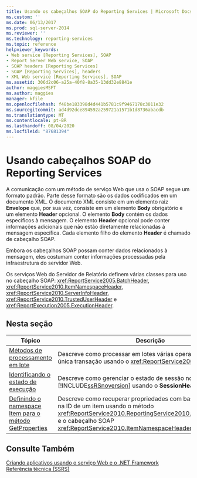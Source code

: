 ```yaml
---
title: Usando os cabeçalhos SOAP do Reporting Services | Microsoft Docs
ms.custom: ''
ms.date: 06/13/2017
ms.prod: sql-server-2014
ms.reviewer: ''
ms.technology: reporting-services
ms.topic: reference
helpviewer_keywords:
- Web service [Reporting Services], SOAP
- Report Server Web service, SOAP
- SOAP headers [Reporting Services]
- SOAP [Reporting Services], headers
- XML Web service [Reporting Services], SOAP
ms.assetid: 306d2c06-a25a-40f8-8a35-13dd32e8841e
author: maggiesMSFT
ms.author: maggies
manager: kfile
ms.openlocfilehash: f48be183398d4d441b5781c9f9467178c3011e32
ms.sourcegitcommit: ad4d92dce894592a259721a1571b1d8736abacdb
ms.translationtype: MT
ms.contentlocale: pt-BR
ms.lasthandoff: 08/04/2020
ms.locfileid: "87681394"
---
```

# <a name="using-reporting-services-soap-headers"></a>Usando cabeçalhos SOAP do Reporting Services
  A comunicação com um método de serviço Web que usa o SOAP segue um formato padrão. Parte desse formato são os dados codificados em um documento XML. O documento XML consiste em um elemento raiz **Envelope** que, por sua vez, consiste em um elemento **Body** obrigatório e um elemento **Header** opcional. O elemento **Body** contém os dados específicos à mensagem. O elemento **Header** opcional pode conter informações adicionais que não estão diretamente relacionadas à mensagem específica. Cada elemento filho do elemento **Header** é chamado de cabeçalho SOAP.  
  
 Embora os cabeçalhos SOAP possam conter dados relacionados à mensagem, eles costumam conter informações processadas pela infraestrutura do servidor Web.  
  
 Os serviços Web do Servidor de Relatório definem várias classes para uso no cabeçalho SOAP: <xref:ReportService2005.BatchHeader>, <xref:ReportService2010.ItemNamespaceHeader>, <xref:ReportService2010.ServerInfoHeader>, <xref:ReportService2010.TrustedUserHeader> e <xref:ReportExecution2005.ExecutionHeader>.  
  
## <a name="in-this-section"></a>Nesta seção  
  
|Tópico|Descrição|  
|-----------|-----------------|  
|[Métodos de processamento em lote](batching-methods.md)|Descreve como processar em lotes várias operações em uma única transação usando o <xref:ReportService2005.BatchHeader>.|  
|[Identificando o estado de execução](identifying-execution-state.md)|Descreve como gerenciar o estado de sessão no [!INCLUDE[ssRSnoversion](../../includes/ssrsnoversion-md.md)] usando o **SessionHeader**.|  
|[Definindo o namespace Item para o método GetProperties](setting-the-item-namespace-for-the-getproperties-method.md)|Descreve como recuperar propriedades com base no caminho ou na ID de um item usando o método <xref:ReportService2010.ReportingService2010.GetProperties%2A> e o cabeçalho SOAP <xref:ReportService2010.ItemNamespaceHeader>.|  
  
## <a name="see-also"></a>Consulte Também  
 [Criando aplicativos usando o serviço Web e o .NET Framework](../report-server-web-service/net-framework/building-applications-using-the-web-service-and-the-net-framework.md)   
 [Referência técnica &#40;SSRS&#41;](../technical-reference-ssrs.md)  
  
  
